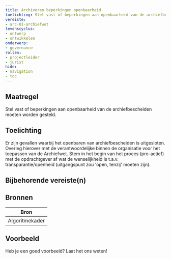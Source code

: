 ```yaml
---
title: Archiveren beperkingen openbaarheid
toelichting: Stel vast of beperkingen aan openbaarheid van de archiefbescheiden moeten worden gesteld.
vereiste:
- arc-01-archiefwet
levenscyclus:
- ontwerp
- ontwikkelen
onderwerp:
- governance
rollen:
- projectleider
- jurist
hide:
- navigation
- toc
---
```


<!-- tags -->

## Maatregel

Stel vast of beperkingen aan openbaarheid van de archiefbescheiden moeten worden gesteld.

## Toelichting

Er zijn gevallen waarbij het openbaren van archiefbescheiden is uitgesloten.
Overleg hierover met de verantwoordelijke binnen de organisatie voor het toepassen van de Archiefwet.
Stem in het begin van het proces (pro-actief) met de opdrachtgever af wat de wenselijkheid is t.a.v.
transparantie/openheid (uitgangspunt zou 'open, tenzij' moeten zijn).

## Bijbehorende vereiste(n)

<!-- list_vereisten_on_maatregelen_page -->

## Bronnen

| Bron                        |
|-----------------------------|
| Algoritmekader |

## Voorbeeld

Heb je een goed voorbeeld? Laat het ons weten!

